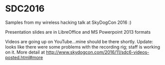 # SDC2016
Samples from my wireless hacking talk at SkyDogCon 2016 :)

Presentation slides are in LibreOffice and MS Powerpoint 2013 formats

Videos are going up on YouTube...mine should be there shortly.  Update: looks like there were some problems with the recording rig; staff is working on it.  More detail at http://www.skydogcon.com/2016/11/sdc6-videos-posted.html#more
